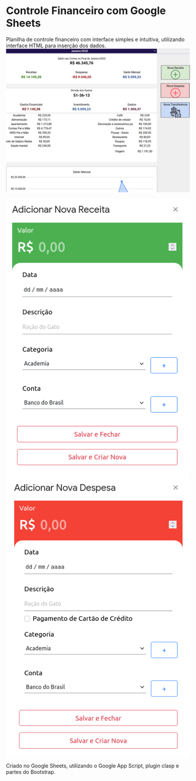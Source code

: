 # Controle Financeiro com Google Sheets

 Planilha de controle financeiro com interface simples e intuitiva, utilizando interface HTML para inserção dos dados.
 ![Planilha](/resources/planilha.png?raw=true)

 ![Receitas](/resources/receita.png?raw=true)
 ![Despesas](/resources/despesa.png?raw=true)

 Criado no Google Sheets, utilizando o Google App Script, plugin clasp e partes do Bootstrap.